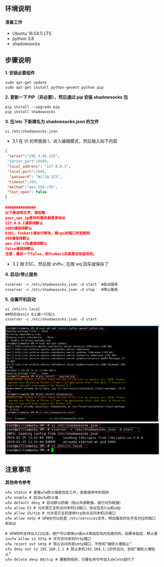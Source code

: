 ## **环境说明**

#### 准备工作

- Ubuntu 16.04.5 LTS
- python 3.8
- shadowsocks

## **步骤说明**

**1. 安装必要组件**

```@Terminal
sudo apt-get update
sudo apt-get install python-gevent python pip
```

**2. 更新一下 PIP（非必要），然后通过 pip 安装 shadowsocks 包**

```@Terminal
pip install --upgrade pip
pip install shadowsocks
```

**3. 在/etc 下新建名为 shadowsocks.json 的文件**

```@Terminal
vi /etc/shadowsocks.json
```

- 3.1 在 VI 的界面按 I，进入编辑模式，然后输入如下内容

```@shadowsocks.json
{
 "server":"192.3.45.215"，
 "server_port":8090,
 "local_address": "127.0.0.1",
 "local_port":1080,
  "password": "Will@.123",
 "timeout":300,
 "method":"aes-256-cfb",
 "fast_open": false
}

##############
以下是说明文字，请忽略
your_vps_ip是你的服务器登录地址
127.0.0.1请保持默认
1080请保持默认
8381，foobar1请自行修改，是vps的端口号和密码
300请保持默认
aes-256-cfb请保持默认
false请保持默认
注意：最后一个false，和foobar1后面是没有逗号的。
```

- 3.2 按 ESC，然后按 shift+; 在按 wq 回车就保存了

**4. 启动/停止服务**

```@Terminal
ssserver -c /etc/shadowsocks.json -d start  #启动服务
ssserver -c /etc/shadowsocks.json -d stop   #停止服务
```

**5. 设置开机启动**

```@Terminal
vi /etc/rc.local
##然后在exit 0上面一行加入
ssserver -c /etc/shadowsocks.json -d start
```

![安装依赖项](../../img/l_img/ssr1.png)
![编辑配置](../../img/l_img/ssr2.png)

## **注意事项**

**其他命令参考**

```@Terminal
ufw status # 查看ufw防火墙是否在工作，查看使用中的规则
ufw enable # 启动ufw防火墙
ufw default deny # 启动默认防御（阻止外部联接，放行对外联接）
ufw allow 53 # 允许其它主机访问本机53端口，协议包含tcp和udp
ufw allow 25/tcp # 允许其它主机使用tcp协议访问本机25端口
ufw allow smtp # UFW也可以检查 /etc/services文件，明白服务的名字及对应的端口和协议

# UFW同时支持出入口过滤。用户可以使用in或out来指定向内还是向外。如果未指定，默认是inufw allow in http # 许可访问本机http端口
ufw reject out smtp # 禁止访问外部smtp端口，不告知“被防火墙阻止”
ufw deny out to 192.168.1.1 # 禁止本机192.168.1.1对外访问，告知“被防火墙阻止”
ufw delete deny 80/tcp # 要删除规则，只要在命令中加入delete就行了
```
